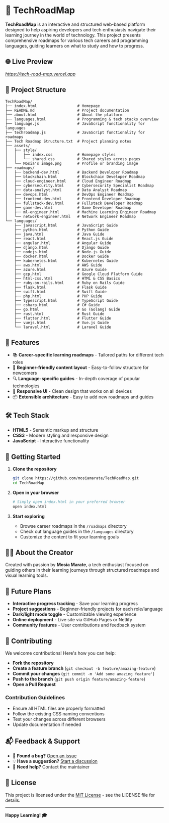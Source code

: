 # 🚀 TechRoadMap

**TechRoadMap** is an interactive and structured web-based platform designed to help aspiring developers and tech enthusiasts navigate their learning journey in the world of technology. This project presents comprehensive roadmaps for various tech careers and programming languages, guiding learners on what to study and how to progress.

## 🌐 Live Preview

*https://tech-road-map.vercel.app*

## 📁 Project Structure

```
TechRoadMap/
├── index.html                  # Homepage
├── README.md                   # Project documentation
├── about.html                  # About the platform
├── languages.html              # Programming & tech stacks overview
├── language.js                 # JavaScript functionality for languages
├── techroadmap.js              # JavaScript functionality for roadmaps
├── Tech Roadmap Structure.txt  # Project planning notes
├── assets/
│   ├── style/
│   │   ├── index.css           # Homepage styles
│   │   └── shared.css          # Shared styles across pages
│   └── Mosia's image.png       # Profile or branding image
├── roadmaps/
│   ├── backend-dev.html        # Backend Developer Roadmap
│   ├── blockchain.html         # Blockchain Developer Roadmap
│   ├── cloud-engineer.html     # Cloud Engineer Roadmap
│   ├── cybersecurity.html      # Cybersecurity Specialist Roadmap
│   ├── data-analyst.html       # Data Analyst Roadmap
│   ├── devops.html             # DevOps Engineer Roadmap
│   ├── frontend-dev.html       # Frontend Developer Roadmap
│   ├── fullstack-dev.html      # Fullstack Developer Roadmap
│   ├── game-dev.html           # Game Developer Roadmap
│   ├── ml-engineer.html        # Machine Learning Engineer Roadmap
│   └── network-engineer.html   # Network Engineer Roadmap
└── languages/
    ├── javascript.html         # JavaScript Guide
    ├── python.html             # Python Guide
    ├── java.html               # Java Guide
    ├── react.html              # React.js Guide
    ├── angular.html            # Angular Guide
    ├── django.html             # Django Guide
    ├── nodejs.html             # Node.js Guide
    ├── docker.html             # Docker Guide
    ├── kubernetes.html         # Kubernetes Guide
    ├── aws.html                # AWS Guide
    ├── azure.html              # Azure Guide
    ├── gcp.html                # Google Cloud Platform Guide
    ├── html-css.html           # HTML & CSS Basics
    ├── ruby-on-rails.html      # Ruby on Rails Guide
    ├── flask.html              # Flask Guide
    ├── swift.html              # Swift Guide
    ├── php.html                # PHP Guide
    ├── typescript.html         # TypeScript Guide
    ├── csharp.html             # C# Guide
    ├── go.html                 # Go (Golang) Guide
    ├── rust.html               # Rust Guide
    ├── flutter.html            # Flutter Guide
    ├── vuejs.html              # Vue.js Guide
    └── laravel.html            # Laravel Guide
```

## 🎯 Features

- 📚 **Career-specific learning roadmaps** - Tailored paths for different tech roles
- 🧠 **Beginner-friendly content layout** - Easy-to-follow structure for newcomers
- 🔍 **Language-specific guides** - In-depth coverage of popular technologies
- 🎨 **Responsive UI** - Clean design that works on all devices
- 📦 **Extensible architecture** - Easy to add new roadmaps and guides

## 🛠️ Tech Stack

- **HTML5** - Semantic markup and structure
- **CSS3** - Modern styling and responsive design
- **JavaScript** - Interactive functionality

## 🚀 Getting Started

1. **Clone the repository**
   ```bash
   git clone https://github.com/mosiamarate/TechRoadMap.git
   cd TechRoadMap
   ```

2. **Open in your browser**
   ```bash
   # Simply open index.html in your preferred browser
   open index.html
   ```

3. **Start exploring**
   - Browse career roadmaps in the `/roadmaps` directory
   - Check out language guides in the `/languages` directory
   - Customize the content to fit your learning goals

## 🙋‍♂️ About the Creator

Created with passion by **Mosia Marate**, a tech enthusiast focused on guiding others in their learning journeys through structured roadmaps and visual learning tools.

## 📌 Future Plans

- **Interactive progress tracking** - Save your learning progress
- **Project suggestions** - Beginner-friendly projects for each role/language
- **Dark/light mode toggle** - Customizable viewing experience
- **Online deployment** - Live site via GitHub Pages or Netlify
- **Community features** - User contributions and feedback system

## 🤝 Contributing

We welcome contributions! Here's how you can help:

- **Fork the repository**
- **Create a feature branch** (`git checkout -b feature/amazing-feature`)
- **Commit your changes** (`git commit -m 'Add some amazing feature'`)
- **Push to the branch** (`git push origin feature/amazing-feature`)
- **Open a Pull Request**

### Contribution Guidelines
- Ensure all HTML files are properly formatted
- Follow the existing CSS naming conventions
- Test your changes across different browsers
- Update documentation if needed

## 📬 Feedback & Support

- 🐛 **Found a bug?** [Open an issue](https://github.com/mosiamarate/TechRoadMap/issues)
- 💡 **Have a suggestion?** [Start a discussion](https://github.com/mosiamarate/TechRoadMap/discussions)
- 📧 **Need help?** Contact the maintainer

## 📄 License

This project is licensed under the [MIT License](LICENSE) - see the LICENSE file for details.

---

**Happy Learning! 🎓**
